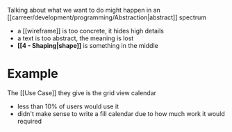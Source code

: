 Talking about what we want to do might happen in an [[carreer/development/programming/Abstraction|abstract]] spectrum

- a [[wireframe]] is too concrete, it hides high details
- a text is too abstract, the meaning is lost
- **[[4 - Shaping|shape]]** is something in the middle

# Example

The [[Use Case]] they give is the grid view calendar

- less than 10% of users would use it
- didn't make sense to write a fill calendar due to how much work it would required
